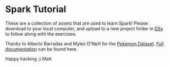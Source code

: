# Spark Tutorial

These are a collection of assets that are used to learn Spark! Please download to your local computer, and upload to a new project folder in [DSx](http://datascience.ibm.com) to follow along with the exercises. 

Thanks to Alberto Barradas and Myles O'Neill for the [Pokemon Dataset](https://www.kaggle.com/abcsds/pokemon). [Full documentation](https://www.kaggle.com/abcsds/pokemon) can be found here. 

Happy hacking ;) 
Matt
